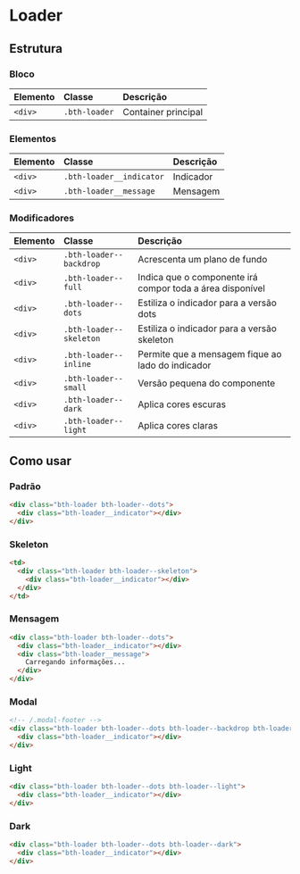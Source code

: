 # Loader

## Estrutura

### Bloco

| Elemento | Classe        | Descrição           |
| :------- | :------------ | :------------------ |
| `<div>`  | `.bth-loader` | Container principal |

### Elementos

| Elemento | Classe                   | Descrição |
| :------- | :----------------------- | :-------- |
| `<div>`  | `.bth-loader__indicator` | Indicador |
| `<div>`  | `.bth-loader__message`   | Mensagem  |

### Modificadores

| Elemento | Classe                  | Descrição                                                 |
| :------- | :---------------------- | :-------------------------------------------------------- |
| `<div>`  | `.bth-loader--backdrop` | Acrescenta um plano de fundo                              |
| `<div>`  | `.bth-loader--full`     | Indica que o componente irá compor toda a área disponível |
| `<div>`  | `.bth-loader--dots`     | Estiliza o indicador para a versão dots                   |
| `<div>`  | `.bth-loader--skeleton` | Estiliza o indicador para a versão skeleton               |
| `<div>`  | `.bth-loader--inline`   | Permite que a mensagem fique ao lado do indicador         |
| `<div>`  | `.bth-loader--small`    | Versão pequena do componente                              |
| `<div>`  | `.bth-loader--dark`     | Aplica cores escuras                                      |
| `<div>`  | `.bth-loader--light`    | Aplica cores claras                                       |

## Como usar

### Padrão

```html
<div class="bth-loader bth-loader--dots">
  <div class="bth-loader__indicator"></div>
</div>
```

### Skeleton

```html
<td>
  <div class="bth-loader bth-loader--skeleton">
    <div class="bth-loader__indicator"></div>
  </div>
</td>
```

### Mensagem

```html
<div class="bth-loader bth-loader--dots">
  <div class="bth-loader__indicator"></div>
  <div class="bth-loader__message">
    Carregando informações...
  </div>
</div>
```

### Modal

```html
<!-- /.modal-footer -->
<div class="bth-loader bth-loader--dots bth-loader--backdrop bth-loader--full">
  <div class="bth-loader__indicator"></div>
</div>
```

### Light

```html
<div class="bth-loader bth-loader--dots bth-loader--light">
  <div class="bth-loader__indicator"></div>
</div>
```

### Dark

```html
<div class="bth-loader bth-loader--dots bth-loader--dark">
  <div class="bth-loader__indicator"></div>
</div>
```
